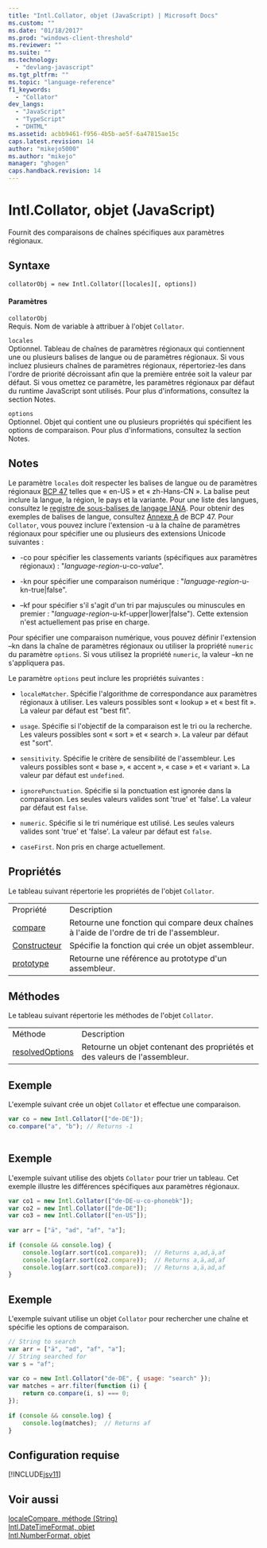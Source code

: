 ```yaml
---
title: "Intl.Collator, objet (JavaScript) | Microsoft Docs"
ms.custom: ""
ms.date: "01/18/2017"
ms.prod: "windows-client-threshold"
ms.reviewer: ""
ms.suite: ""
ms.technology: 
  - "devlang-javascript"
ms.tgt_pltfrm: ""
ms.topic: "language-reference"
f1_keywords: 
  - "Collator"
dev_langs: 
  - "JavaScript"
  - "TypeScript"
  - "DHTML"
ms.assetid: acbb9461-f956-4b5b-ae5f-6a47815ae15c
caps.latest.revision: 14
author: "mikejo5000"
ms.author: "mikejo"
manager: "ghogen"
caps.handback.revision: 14
---
```

# Intl.Collator, objet (JavaScript)
Fournit des comparaisons de chaînes spécifiques aux paramètres régionaux.  
  
## Syntaxe  
  
```  
collatorObj = new Intl.Collator([locales][, options])  
```  
  
#### Paramètres  
 `collatorObj`  
 Requis.  Nom de variable à attribuer à l'objet `Collator`.  
  
 `locales`  
 Optionnel.  Tableau de chaînes de paramètres régionaux qui contiennent une ou plusieurs balises de langue ou de paramètres régionaux.  Si vous incluez plusieurs chaînes de paramètres régionaux, répertoriez\-les dans l'ordre de priorité décroissant afin que la première entrée soit la valeur par défaut.  Si vous omettez ce paramètre, les paramètres régionaux par défaut du runtime JavaScript sont utilisés.  Pour plus d'informations, consultez la section Notes.  
  
 `options`  
 Optionnel.  Objet qui contient une ou plusieurs propriétés qui spécifient les options de comparaison.  Pour plus d'informations, consultez la section Notes.  
  
## Notes  
 Le paramètre `locales` doit respecter les balises de langue ou de paramètres régionaux [BCP 47](http://tools.ietf.org/html/rfc5646) telles que « en\-US » et « zh\-Hans\-CN ».  La balise peut inclure la langue, la région, le pays et la variante.  Pour une liste des langues, consultez le [registre de sous\-balises de langage IANA](http://go.microsoft.com/fwlink/p/?linkid=227303).  Pour obtenir des exemples de balises de langue, consultez [Annexe A](http://tools.ietf.org/html/rfc5646#appendix-A) de BCP 47.  Pour `Collator`, vous pouvez inclure l'extension \-u à la chaîne de paramètres régionaux pour spécifier une ou plusieurs des extensions Unicode suivantes :  
  
-   \-co pour spécifier les classements variants \(spécifiques aux paramètres régionaux\) : "*language*\-*region*\-u\-co\-*value*".  
  
-   \-kn pour spécifier une comparaison numérique : "*language*\-*region*\-u\-kn\-true&#124;false".  
  
-   –kf pour spécifier s'il s'agit d'un tri par majuscules ou minuscules en premier : "*language*\-*region*\-u\-kf\-upper&#124;lower&#124;false"\).  Cette extension n'est actuellement pas prise en charge.  
  
 Pour spécifier une comparaison numérique, vous pouvez définir l'extension –kn dans la chaîne de paramètres régionaux ou utiliser la propriété `numeric` du paramètre `options`.  Si vous utilisez la propriété `numeric`, la valeur –kn ne s'appliquera pas.  
  
 Le paramètre `options` peut inclure les propriétés suivantes :  
  
-   `localeMatcher`.  Spécifie l'algorithme de correspondance aux paramètres régionaux à utiliser.  Les valeurs possibles sont « lookup » et « best fit ».  La valeur par défaut est "best fit".  
  
-   `usage`.  Spécifie si l'objectif de la comparaison est le tri ou la recherche.  Les valeurs possibles sont « sort » et « search ».  La valeur par défaut est "sort".  
  
-   `sensitivity`.  Spécifie le critère de sensibilité de l'assembleur.  Les valeurs possibles sont « base », « accent », « case » et « variant ».  La valeur par défaut est `undefined`.  
  
-   `ignorePunctuation`.  Spécifie si la ponctuation est ignorée dans la comparaison.  Les seules valeurs valides sont 'true' et 'false'.  La valeur par défaut est `false`.  
  
-   `numeric`.  Spécifie si le tri numérique est utilisé.  Les seules valeurs valides sont 'true' et 'false'.  La valeur par défaut est `false`.  
  
-   `caseFirst`.  Non pris en charge actuellement.  
  
## Propriétés  
 Le tableau suivant répertorie les propriétés de l'objet `Collator`.  
  
|||  
|-|-|  
|Propriété|Description|  
|[compare](../../javascript/reference/compare-property-intl-collator.md)|Retourne une fonction qui compare deux chaînes à l'aide de l'ordre de tri de l'assembleur.|  
|[Constructeur](../../javascript/reference/constructor-property-intl-collator.md)|Spécifie la fonction qui crée un objet assembleur.|  
|[prototype](../../javascript/reference/prototype-property-intl-collator.md)|Retourne une référence au prototype d'un assembleur.|  
  
## Méthodes  
 Le tableau suivant répertorie les méthodes de l'objet `Collator`.  
  
|||  
|-|-|  
|Méthode|Description|  
|[resolvedOptions](../../javascript/reference/resolvedoptions-method-intl-collator.md)|Retourne un objet contenant des propriétés et des valeurs de l'assembleur.|  
  
## Exemple  
 L'exemple suivant crée un objet `Collator` et effectue une comparaison.  
  
```javascript  
var co = new Intl.Collator(["de-DE"]);  
co.compare("a", "b"); // Returns -1  
  
```  
  
## Exemple  
 L'exemple suivant utilise des objets `Collator` pour trier un tableau.  Cet exemple illustre les différences spécifiques aux paramètres régionaux.  
  
```javascript  
var co1 = new Intl.Collator(["de-DE-u-co-phonebk"]);  
var co2 = new Intl.Collator(["de-DE"]);  
var co3 = new Intl.Collator(["en-US"]);  
  
var arr = ["ä", "ad", "af", "a"];  
  
if (console && console.log) {  
    console.log(arr.sort(co1.compare));  // Returns a,ad,ä,af  
    console.log(arr.sort(co2.compare));  // Returns a,ä,ad,af  
    console.log(arr.sort(co3.compare));  // Returns a,ä,ad,af  
}  
```  
  
## Exemple  
 L'exemple suivant utilise un objet `Collator` pour rechercher une chaîne et spécifie les options de comparaison.  
  
```javascript  
// String to search  
var arr = ["ä", "ad", "af", "a"];  
// String searched for  
var s = "af";  
  
var co = new Intl.Collator("de-DE", { usage: "search" });  
var matches = arr.filter(function (i) {  
    return co.compare(i, s) === 0;  
});  
  
if (console && console.log) {  
    console.log(matches);  // Returns af  
}  
```  
  
## Configuration requise  
 [!INCLUDE[jsv11](../../javascript/reference/includes/jsv11-md.md)]  
  
## Voir aussi  
 [localeCompare, méthode \(String\)](../../javascript/reference/localecompare-method-string-javascript.md)   
 [Intl.DateTimeFormat, objet](../../javascript/reference/intl-datetimeformat-object-javascript.md)   
 [Intl.NumberFormat, objet](../../javascript/reference/intl-numberformat-object-javascript.md)